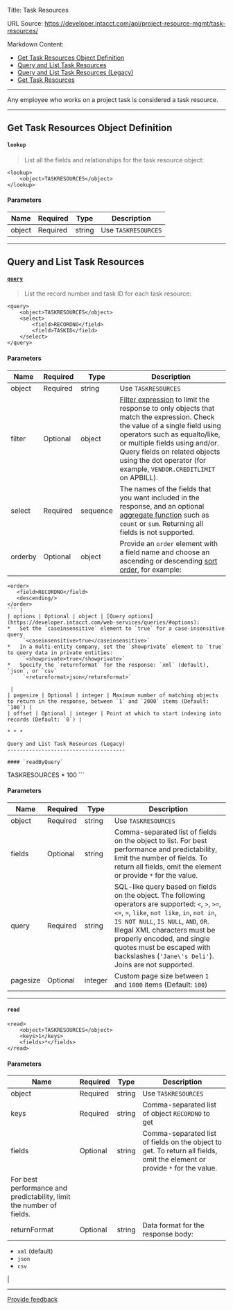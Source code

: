 Title: Task Resources

URL Source: https://developer.intacct.com/api/project-resource-mgmt/task-resources/

Markdown Content:
*   [Get Task Resources Object Definition](https://developer.intacct.com/api/project-resource-mgmt/task-resources/#get-task-resources-object-definition)
*   [Query and List Task Resources](https://developer.intacct.com/api/project-resource-mgmt/task-resources/#query-and-list-task-resources)
*   [Query and List Task Resources (Legacy)](https://developer.intacct.com/api/project-resource-mgmt/task-resources/#query-and-list-task-resources-legacy)
*   [Get Task Resources](https://developer.intacct.com/api/project-resource-mgmt/task-resources/#get-task-resources)

* * *

Any employee who works on a project task is considered a task resource.

* * *

Get Task Resources Object Definition
------------------------------------

#### `lookup`

> List all the fields and relationships for the task resource object:

```
<lookup>
    <object>TASKRESOURCES</object>
</lookup>
```

#### Parameters

| Name | Required | Type | Description |
| --- | --- | --- | --- |
| object | Required | string | Use `TASKRESOURCES` |

* * *

Query and List Task Resources
-----------------------------

#### [`query`](https://developer.intacct.com/web-services/queries/)

> List the record number and task ID for each task resource:

```
<query>
    <object>TASKRESOURCES</object>
    <select>
        <field>RECORDNO</field>
        <field>TASKID</field>
    </select>
</query>
```

#### Parameters

| Name | Required | Type | Description |
| --- | --- | --- | --- |
| object | Required | string | Use `TASKRESOURCES` |
| filter | Optional | object | [Filter expression](https://developer.intacct.com/web-services/queries/#filter) to limit the response to only objects that match the expression. Check the value of a single field using operators such as equalto/like, or multiple fields using and/or. Query fields on related objects using the dot operator (for example, `VENDOR.CREDITLIMIT` on APBILL). |
| select | Required | sequence | The names of the fields that you want included in the response, and an optional [aggregate function](https://developer.intacct.com/web-services/queries/#aggregate-functions) such as `count` or `sum`. Returning all fields is not supported. |
| orderby | Optional | object | Provide an `order` element with a field name and choose an ascending or descending [sort order](https://developer.intacct.com/web-services/queries/#order-by), for example:  
```
<order>  
   <field>RECORDNO</field>   
   <descending/>   
</order>
``` |
| options | Optional | object | [Query options](https://developer.intacct.com/web-services/queries/#options):
*   Set the `caseinsensitive` element to `true` for a case-insensitive query  
     `<caseinsensitive>true</caseinsensitive>`
*   In a multi-entity company, set the `showprivate` element to `true` to query data in private entities:  
     `<showprivate>true</showprivate>`
*   Specify the `returnformat` for the response: `xml` (default), `json`, or `csv`  
     `<returnformat>json</returnformat>`

 |
| pagesize | Optional | integer | Maximum number of matching objects to return in the response, between `1` and `2000` items (Default: `100`) |
| offset | Optional | integer | Point at which to start indexing into records (Default: `0`) |

* * *

Query and List Task Resources (Legacy)
--------------------------------------

#### `readByQuery`

```
<readByQuery>
    <object>TASKRESOURCES</object>
    <fields>*</fields>
    <query></query>
    <pagesize>100</pagesize>
</readByQuery>
```

#### Parameters

| Name | Required | Type | Description |
| --- | --- | --- | --- |
| object | Required | string | Use `TASKRESOURCES` |
| fields | Optional | string | Comma-separated list of fields on the object to list. For best performance and predictability, limit the number of fields. To return all fields, omit the element or provide `*` for the value. |
| query | Required | string | SQL-like query based on fields on the object. The following operators are supported: `<`, `>`, `>=`, `<=`, `=`, `like`, `not like`, `in`, `not in`, `IS NOT NULL`, `IS NULL`, `AND`, `OR`. Illegal XML characters must be properly encoded, and single quotes must be escaped with backslashes (`'Jane\'s Deli'`). Joins are not supported. |
| pagesize | Optional | integer | Custom page size between `1` and `1000` items (Default: `100`) |

* * *

#### `read`

```
<read>
    <object>TASKRESOURCES</object>
    <keys>1</keys>
    <fields>*</fields>
</read>
```

#### Parameters

| Name | Required | Type | Description |
| --- | --- | --- | --- |
| object | Required | string | Use `TASKRESOURCES` |
| keys | Required | string | Comma-separated list of object `RECORDNO` to get |
| fields | Optional | string | Comma-separated list of fields on the object to get. To return all fields, omit the element or provide `*` for the value.  
For best performance and predictability, limit the number of fields. |
| returnFormat | Optional | string | Data format for the response body:
*   `xml` (default)
*   `json`
*   `csv`

 |

* * *

[Provide feedback](https://forms.office.com/Pages/ResponsePage.aspx?id=fN0yPvZBLUmho8WOsCz0-Gj_lksFLzJAg2QKkx1lkvZUMkxMVDYxSzhHQzlNTjBNR1IwOVNETDNEMiQlQCN0PWcu)

